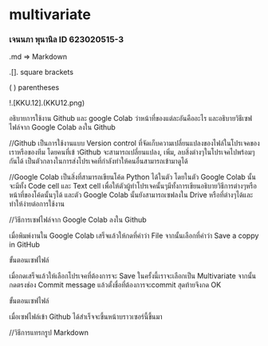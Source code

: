 # multivariate

### เจนนภา พุนานิล ID 623020515-3

.md => Markdown

.[]. square brackets

( ) parentheses

!.[KKU.12].(KKU12.png)

อธิบายการใช้งาน Github และ google Colab ว่าหน้าที่ของแต่ละอันคืออะไร และอธิบายวิธีเซฟไฟล์จาก Google Colab ลงใน Github

//Github เป็นการใช้งานแบบ Version control ที่จัดเก็บความเปลี่ยนแปลงของไฟล์ในโปรเจคของเราหรือของทีม โดยคนที่เข้ าGithub จะสามารถเปลี่ยนแปลง, เพิ่ม, ลบสิ่งต่างๆในโปรเจคไปพร้อมๆกันได้ เป็นตัวกลางในการส่งโปรเจคที่กำลังทำให้คนอื่นสามารถเข้ามาดูได้

//Google Colab เป็นสิ่งที่สามารถเขียนโค้ด Python ได้ในตัว โดยในตัว Google Colab นั้นจะมีทั้ง Code cell และ Text cell เพื่อให้ตัวผู้ทำโปรเจคนั้นๆมีทั้งการเขียนอธิบายวิธีการต่างๆหรือหน้าที่ของโค้ดนั้นๆได้ และตัว Google Colab นั้นยังสามารถเซฟลงใน Drive หรือที่ต่างๆได้และทำให้ง่ายต่อการใช้งาน

//วิธีการเซฟไฟล์จาก Google Colab ลงใน Github 

เมื่อพิมพ์งานใน Google Colab เสร็จแล้วให้กดที่คำว่า File จากนั้นเลือกที่คำว่า Save a coppy in GitHub

ขั้นตอนเซฟไฟล์

เมื่อกดเสร็จแล้วให้เลือกโปรเจคที่ต้องการจะ Save ในครั้งนี้เราจะเลือกเป็น Multivariate จากนั้นกดตรงช่อง Commit message แล้วตั้งชื่อที่ต้องการจะcommit สุดท้ายจึงกด OK

ขั้นตอนเซฟไฟล์

เมื่อเซฟไฟล์เข้า Github ได้สำเร็จจะขึ้นหน้าบราวเซอร์นี้ขึ้นมา

//วิธีการแทรกรูป Markdown

